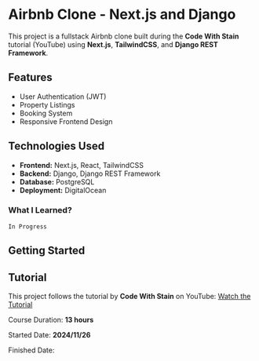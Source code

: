 # Airbnb Clone - Next.js and Django

This project is a fullstack Airbnb clone built during the **Code With Stain** tutorial (YouTube) using **Next.js**, **TailwindCSS**, and **Django REST Framework**.

## Features
- User Authentication (JWT)
- Property Listings
- Booking System
- Responsive Frontend Design

## Technologies Used
- **Frontend:** Next.js, React, TailwindCSS
- **Backend:** Django, Django REST Framework
- **Database:** PostgreSQL
- **Deployment:** DigitalOcean

### What I Learned?
`In Progress`

## Getting Started

## Tutorial
This project follows the tutorial by **Code With Stain** on YouTube:
[Watch the Tutorial](https://www.youtube.com/watch?v=psB9vBxPqvE&list=PLpyspNLjzwBnP-906FBRP5qzB4YXjMvnT&index=10)

Course Duration: **13 hours**

Started Date: **2024/11/26**

Finished Date: 
